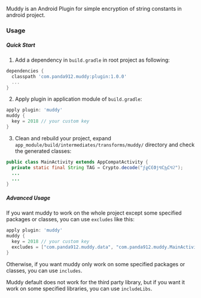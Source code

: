 Muddy is an Android Plugin for simple encryption of string constants in android project.

### Usage

##### Quick Start

1. Add a dependency in `build.gradle` in root project as following:

```groovy
dependencies {
  classpath 'com.panda912.muddy:plugin:1.0.0'
  ...
}
```

2. Apply plugin in application module of `build.gradle`:

```groovy
apply plugin: 'muddy'
muddy {
  key = 2018 // your custom key
}
```

3. Clean and rebuild your project, expand `app_module/build/intermediates/transforms/muddy/` directory and check the generated classes:

```java
public class MainActivity extends AppCompatActivity {
  private static final String TAG = Crypto.decode("ϝϱϹϾϑϳϤϹϦϹϤϩ");
  ...
  ...
}
```

##### Advanced Usage

If you want muddy to work on the whole project except some specified packages or classes, you can use `excludes` like this:

```groovy
apply plugin: 'muddy'
muddy {
  key = 2018 // your custom key
  excludes = ["com.panda912.muddy.data", "com.panda912.muddy.MainActivity"] // packages or classes, must be start with package name
}
```

Otherwise, if you want muddy only work on some specified packages or classes, you can use `includes`.

Muddy default does not work for the third party library, but if you want it work on some specified libraries, you can use `includeLibs`.